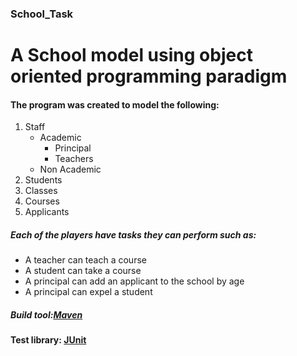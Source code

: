 ### School_Task
# A School model using object oriented programming paradigm


#### The program was created to model the following:
1. Staff
    * Academic
      - Principal
      - Teachers
    * Non Academic
2. Students
3. Classes
4. Courses
5. Applicants

##### Each of the players have tasks they can perform such as:
  * A teacher can teach a course
  * A student can take a course
  * A principal can add an applicant to the school by age
  * A principal can expel a student
  
  
  
##### Build tool:[Maven](http://maven.apache.org/)
#### Test library: [JUnit](https://junit.org/)
